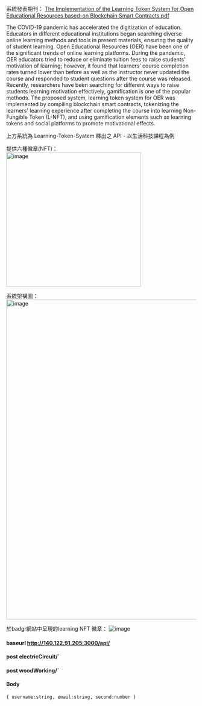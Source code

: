 系統發表期刊：
[The Implementation of the Learning Token System for Open Educational Resources based-on Blockchain Smart Contracts.pdf](https://github.com/nyy100604/Learning-Token-API/files/10710118/The.Implementation.of.the.Learning.Token.System.for.Open.Educational.Resources.based-on.Blockchain.Smart.Contracts.pdf)

The COVID-19 pandemic has accelerated the digitization of education. Educators in different educational institutions began searching diverse online learning methods and tools in present materials, ensuring the quality of student learning. Open Educational Resources (OER) have been one of the significant trends of online learning platforms. During the pandemic, OER educators tried to reduce or eliminate tuition fees to raise students’ motivation of learning; however, it found that learners’ course completion rates turned lower than before as well as the instructor never updated the course and responded to student questions after the course was released. Recently, researchers have been searching for different ways to raise students learning motivation effectively, gamification is one of the popular methods. The proposed system, learning token system for OER was implemented by compiling blockchain smart contracts, tokenizing the learners' learning experience after completing the course into learning Non-Fungible Token (L-NFT), and using gamification elements such as learning tokens and social platforms to promote motivational effects.

上方系統為 Learning-Token-Syatem 釋出之 API - 以生活科技課程為例

提供六種徽章(NFT)：  
<img width="357" alt="image" src="https://user-images.githubusercontent.com/85146178/218162827-f7305158-5e3a-4b46-8845-a4e0a302788f.png">

系統架構圖：  
<img width="849" alt="image" src="https://user-images.githubusercontent.com/85146178/218163579-534f3e45-8d42-4e39-ba05-efb818143500.png">

於badgr網站中呈現的learning NFT 徽章：
![image](https://user-images.githubusercontent.com/85146178/218164485-07ece0ed-d0dd-4eee-b26e-e0930e612bc4.png)

#### baseurl  http://140.122.91.205:3000/api/

####   post  electricCircuit/`
####   post  woodWorking/`

####   Body
  `{
   username:string,
   email:string,
   second:number
   }` 

